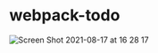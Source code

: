 # webpack-todo
![Screen Shot 2021-08-17 at 16 28 17](https://user-images.githubusercontent.com/10905837/129744817-48666205-c7a7-46f0-9488-77cf92e19243.png)
